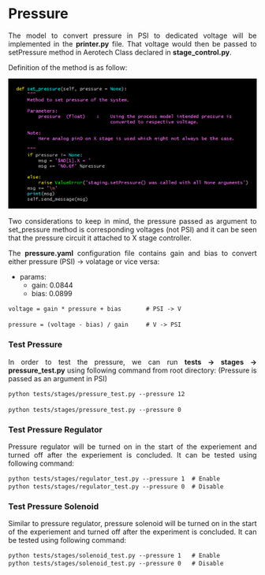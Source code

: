 # Pressure 

<p align="justify">The model to convert pressure in PSI to dedicated voltage will be implemented in the <b>printer.py</b> file. That voltage would then be passed to setPressure method in Aerotech Class declared in <b>stage_control.py</b>.</p>

Definition of the method is as follow:

![](./../assets/pressure_method.png)

<p align="justify">Two considerations to keep in mind, the pressure passed as argument to set_pressure method is corresponding voltages (not PSI) and it can be seen that the pressure circuit it attached to X stage controller.</p>

<p align="justify">The <b>pressure.yaml</b> configuration file contains gain and bias to convert either pressure (PSI) -> volatage or vice versa:</p>

- params:
    - gain: 0.0844
    - bias: 0.0899

```
voltage = gain * pressure + bias       # PSI -> V

pressure = (voltage - bias) / gain     # V -> PSI
```

### Test Pressure
<p align="justify">In order to test the pressure, we can run <b>tests -> stages -> pressure_test.py</b> using following command from root directory: (Pressure is passed as an argument in PSI)</p>

```
python tests/stages/pressure_test.py --pressure 12

python tests/stages/pressure_test.py --pressure 0
```

### Test Pressure Regulator
<p align="justify">Pressure regulator will be turned on in the start of the experiement and turned off after the experiement is concluded. It can be tested using following command:</p>

```
python tests/stages/regulator_test.py --pressure 1  # Enable
python tests/stages/regulator_test.py --pressure 0  # Disable
```

### Test Pressure Solenoid
<p align="justify">Similar to pressure regulator, pressure solenoid will be turned on in the start of the experiement and turned off after the experiment is concluded. It can be tested using following command:</p>

```
python tests/stages/solenoid_test.py --pressure 1   # Enable
python tests/stages/solenoid_test.py --pressure 0   # Disable
```
